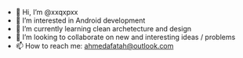 - 👋 Hi, I’m @xxqxpxx
- 👀 I’m interested in Android development
- 🌱 I’m currently learning clean archetecture and design 
- 💞️ I’m looking to collaborate on new and interesting ideas / problems
- 📫 How to reach me: ahmedafatah@outlook.com

<!---
xxqxpxx/xxqxpxx is a ✨ special ✨ repository because its `README.md` (this file) appears on your GitHub profile.
You can click the Preview link to take a look at your changes.
--->
